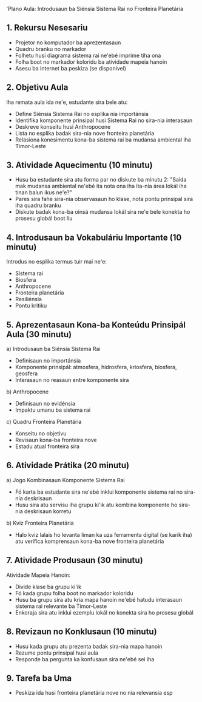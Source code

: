 'Plano Aula: Introdusaun ba Siénsia Sistema Rai no Fronteira Planetária

## 1. Rekursu Nesesariu

- Projetor no komputador ba aprezentasaun
- Quadru branku no markador
- Folhetu husi diagrama sistema rai ne'ebé imprime tiha ona
- Folha boot no markador koloridu ba atividade mapeia hanoin
- Asesu ba internet ba peskiza (se disponivel)

## 2. Objetivu Aula

Iha remata aula ida ne'e, estudante sira bele atu:
- Define Siénsia Sistema Rai no esplika nia importánsia
- Identifika komponente prinsipal husi Sistema Rai no sira-nia interasaun
- Deskreve konseitu husi Anthropocene
- Lista no esplika badak sira-nia nove fronteira planetária
- Relasiona konesimentu kona-ba sistema rai ba mudansa ambiental iha Timor-Leste

## 3. Atividade Aquecimentu (10 minutu)

- Husu ba estudante sira atu forma par no diskute ba minutu 2: "Saida mak mudansa ambiental ne'ebé ita nota ona iha ita-nia área lokál iha tinan balun ikus ne'e?"
- Pares sira fahe sira-nia observasaun ho klase, nota pontu prinsipal sira iha quadru branku
- Diskute badak kona-ba oinsá mudansa lokál sira ne'e bele konekta ho prosesu globál boot liu

## 4. Introdusaun ba Vokabuláriu Importante (10 minutu)

Introdus no esplika termus tuir mai ne'e:
- Sistema rai
- Biosfera
- Anthropocene
- Fronteira planetária
- Resiliénsia
- Pontu kritiku

## 5. Aprezentasaun Kona-ba Konteúdu Prinsipál Aula (30 minutu)

a) Introdusaun ba Siénsia Sistema Rai
   - Definisaun no importánsia
   - Komponente prinsipál: atmosfera, hidrosfera, kriosfera, biosfera, geosfera
   - Interasaun no reasaun entre komponente sira

b) Anthropocene
   - Definisaun no evidénsia
   - Impaktu umanu ba sistema rai

c) Quadru Fronteira Planetária
   - Konseitu no objetivu
   - Revisaun kona-ba fronteira nove
   - Estadu atual fronteira sira

## 6. Atividade Prátika (20 minutu)

a) Jogo Kombinasaun Komponente Sistema Rai
   - Fó karta ba estudante sira ne'ebé inklui komponente sistema rai no sira-nia deskrisaun
   - Husu sira atu servisu iha grupu ki'ik atu kombina komponente ho sira-nia deskrisaun korretu

b) Kviz Fronteira Planetária
   - Halo kviz lalais ho levanta liman ka uza ferramenta digital (se karik iha) atu verifica komprensaun kona-ba nove fronteira planetária

## 7. Atividade Produsaun (30 minutu)

Atividade Mapeia Hanoin:
- Divide klase ba grupu ki'ik
- Fó kada grupu folha boot no markador koloridu
- Husu ba grupu sira atu kria mapa hanoin ne'ebé hatudu interasaun sistema rai relevante ba Timor-Leste
- Enkoraja sira atu inklui ezemplu lokál no konekta sira ho prosesu globál

## 8. Revizaun no Konklusaun (10 minutu)

- Husu kada grupu atu prezenta badak sira-nia mapa hanoin
- Rezume pontu prinsipal husi aula
- Responde ba pergunta ka konfusaun sira ne'ebé sei iha

## 9. Tarefa ba Uma

- Peskiza ida husi fronteira planetária nove no nia relevansia esp